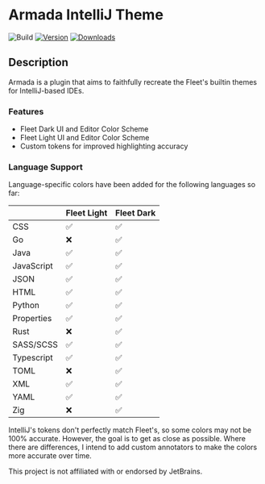 # Armada IntelliJ Theme

![Build](https://github.com/DavidSeptimus/armada-theme-intellij-plugin/workflows/Build/badge.svg)
[![Version](https://img.shields.io/jetbrains/plugin/v/26844-armada-theme.svg)](https://plugins.jetbrains.com/plugin/26844-armada-theme)
[![Downloads](https://img.shields.io/jetbrains/plugin/d/26844-armada-theme.svg)](https://plugins.jetbrains.com/plugin/26844-armada-theme)

## Description

<!-- Plugin description -->
Armada is a plugin that aims to faithfully recreate the Fleet's builtin themes for IntelliJ-based IDEs.

### Features

- Fleet Dark UI and Editor Color Scheme
- Fleet Light UI and Editor Color Scheme
- Custom tokens for improved highlighting accuracy

### Language Support

Language-specific colors have been added for the following languages so far:

|            | Fleet Light | Fleet Dark |
|------------|-------------|------------|
| CSS        | ✅           | ✅          |
| Go         | ❌           | ✅          |
| Java       | ✅           | ✅          |
| JavaScript | ✅           | ✅          |
| JSON       | ✅           | ✅          |
| HTML       | ✅           | ✅          |
| Python     | ✅           | ✅          |
| Properties | ✅           | ✅          |
| Rust       | ❌           | ✅          |
| SASS/SCSS  | ✅           | ✅          |
| Typescript | ✅           | ✅          |
| TOML       | ❌           | ✅          |
| XML        | ✅           | ✅          |
| YAML       | ✅           | ✅          |
| Zig        | ❌           | ✅          |

<!-- Plugin description end -->

IntelliJ's tokens don't perfectly match Fleet's, so some colors may not be 100% accurate. However, the goal is to get as
close as possible.
Where there are differences, I intend to add custom annotators to make the colors more accurate over time.

This project is not affiliated with or endorsed by JetBrains.
